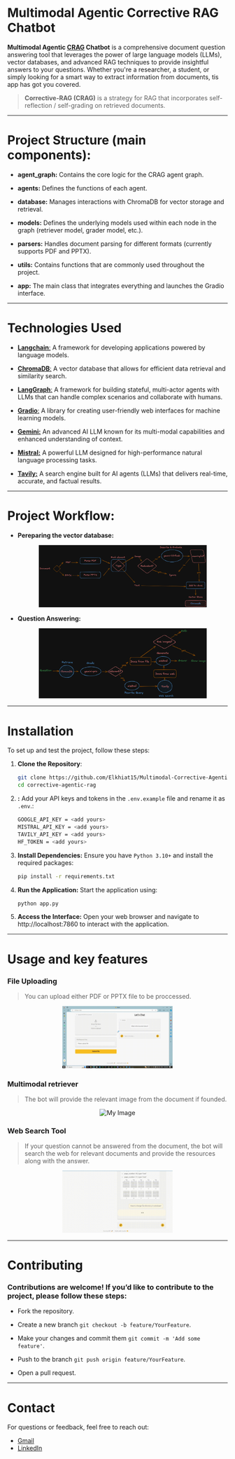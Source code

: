 # Multimodal Agentic Corrective RAG Chatbot

**Multimodal Agentic [CRAG](https://langchain-ai.github.io/langgraph/tutorials/rag/langgraph_crag) Chatbot** is a comprehensive document question answering tool that leverages the power of large language models (LLMs), vector databases, and advanced RAG techniques to provide insightful answers to your questions. Whether you're a researcher, a student, or simply looking for a smart way to extract information from documents, tis app has got you covered.  
> **Corrective-RAG (CRAG)** is a strategy for RAG that incorporates self-reflection / self-grading on retrieved documents.
---

# Project Structure (main components): 

- **agent_graph:** Contains the core logic for the CRAG agent graph.  

- **agents:** Defines the functions of each agent.  

- **database:** Manages interactions with ChromaDB for vector storage and retrieval.  

- **models:** Defines the underlying models used within each node in the graph (retriever model, grader model, etc.).  

- **parsers:** Handles document parsing for different formats (currently supports PDF and PPTX).  

- **utils:** Contains functions that are commonly used throughout the project.  

- **app:** The main class that integrates everything and launches the Gradio interface.  

---

# Technologies Used

- [**Langchain**:](https://www.langchain.com/) A framework for developing applications powered by language models.
  
- [**ChromaDB**:](https://docs.trychroma.com/) A vector database that allows for efficient data retrieval and similarity search.
  
- [**LangGraph**:](https://www.langchain.com/langgraph) A framework for building stateful, multi-actor agents with LLMs that can handle complex scenarios and collaborate with humans.
  
- [**Gradio**:](https://www.gradio.app/) A library for creating user-friendly web interfaces for machine learning models.

- [**Gemini:**](https://ai.google.dev/) An advanced AI LLM known for its multi-modal capabilities and enhanced understanding of context.

- [**Mistral:**](https://mistral.ai/) A powerful LLM designed for high-performance natural language processing tasks.

- [**Tavily:**](https://tavily.com) A search engine built for AI agents (LLMs) that delivers real-time, accurate, and factual results.

---
# Project Workflow:

- **Pereparing the vector database:**

  <p align='center'>
    <img src='assets/doc.png' width= 80% alt='My Image'> 
  </p>

- **Question Answering:**

  <p align='center'>
    <img src='assets/graph.png' width= 80% alt='My Image'> 
  </p>

---
# Installation

To set up and test the project, follow these steps:

1. **Clone the Repository**:  
   ```bash
   git clone https://github.com/Elkhiat15/Multimodal-Corrective-Agentic-RAG-Chatbot
   cd corrective-agentic-rag
   ```

2. **:** Add your API keys and tokens in the `.env.example` file and rename it as `.env`.:  
   ```bash
   GOOGLE_API_KEY = <add yours>
   MISTRAL_API_KEY = <add yours>
   TAVILY_API_KEY = <add yours>
   HF_TOKEN = <add yours>
   ```

2. **Install Dependencies:** Ensure you have `Python 3.10+` and install the required packages:  
   ```bash
   pip install -r requirements.txt
   ```

3. **Run the Application:** Start the application using:  
   ```bash
   python app.py
   ```

4. **Access the Interface:** Open your web browser and navigate to http://localhost:7860 to interact with the application.

---
# Usage and key features

### File Uploading
> You can upload either PDF or PPTX file to be proccessed.

<p align='center'>
    <img src='assets/upload.gif' width= 50% alt='My Image'> 
</p>

### Multimodal retriever
> The bot will provide the relevant image from the document if founded.

<p align='center'>
    <img src='assets/multimodal.gif' width= 50% alt='My Image'> 
</p>

### Web Search Tool
> If your question cannot be answered from the document, the bot will search the web for relevant documents and provide the resources along with the answer.

<p align='center'>
    <img src='assets/resources.gif' width= 50% alt='My Image'> 
</p>


---
# Contributing
### Contributions are welcome! If you’d like to contribute to the project, please follow these steps: 

- Fork the repository.
  
- Create a new branch `git checkout -b feature/YourFeature`.
  
- Make your changes and commit them `git commit -m 'Add some feature'`.
  
- Push to the branch `git push origin feature/YourFeature`.

- Open a pull request.

---
# Contact
For questions or feedback, feel free to reach out:

* [Gmail](mailto:Mohammed.Khayyat02@eng-st.cu.edu.eg)
* [LinkedIn](https://www.linkedin.com/in/mohammed-elkhiat-66b36521a)


